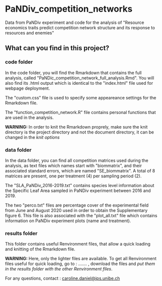 # PaNDiv_competition_networks
Data from PaNDiv experiment and code for the analysis of "Resource economics traits predict competition network structure and its response to resources and enemies"

## What can you find in this project?

### code folder

In the code folder, you will find the Rmarkdown that contains the full analysis, called "PaNDic_competition_network_full_analysis.Rmd". You will also find its .html output which is identical to the "index.html" file used for webpage deployment.

The "custom.css" file is used to specify some appeareance settings for the Rmarkdown file.

The "function_competition_network.R" file contains personal functions that are used in the analysis.

**WARNING:** In order to knit the Rmarkdown proprely, make sure the knit directory is the project directory and not the document directory, it can be changed in the *knit options*

### data folder

In the data folder, you can find all competition matrices used during the analysis, as text files which names start with "biommatrix", and their associated standard errors, which are named "SE_biommatrix". A total of 8 matrices are present, one per treatment (4) per sampling period (2).

The "SLA_PaNDiv_2016-2019.txt" contains species level information about the Specific Leaf Area sampled in PaNDiv experiment between 2016 and 2019.

The two "perco.txt" files are percentage cover of the experimental field from June and August 2020 used in order to obtain the Supplementary figure 6. This file is also associated with the "plot_all.txt" file which contains information on PaNDiv experiment plots (name and treatment).

### results folder

This folder contains useful Renvironment files, that allow a quick loading and knitting of the Rmarkdown file.

**WARNING:** Here, only the lighter files are available. To get all Renvironment files useful for quick loading, go to : ....... , download the files and *put them in the results folder with the other Renvironment files*. 

For any questions, contact : caroline.daniel@ips.unibe.ch
